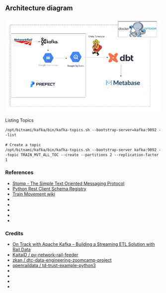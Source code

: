 


## Architecture diagram
<img src="assets/dtc-de-project.png"/>

Listing Topics
```docker exec -it kafka /bin/bash
/opt/bitnami/kafka/bin/kafka-topics.sh --bootstrap-server=kafka:9092 --list

# Create a topic
/opt/bitnami/kafka/bin/kafka-topics.sh --bootstrap-server kafka:9092 --topic TRAIN_MVT_ALL_TOC --create --partitions 2 --replication-factor 1
```




### References
- [Stomp - The Simple Text Oriented Messaging Protocol](https://stomp.github.io/index.html)
- [Python Rest Client Schema Registry](https://marcosschroh.github.io/python-schema-registry-client/)
- [Train Movement wiki](https://wiki.openraildata.com/index.php?title=Train_Movement)
- []()
- []()
- []()
- []()
- 
### Credits
- [On Track with Apache Kafka – Building a Streaming ETL Solution with Rail Data](https://www.confluent.io/en-gb/blog/build-streaming-etl-solutions-with-kafka-and-rail-data/)
- [KaitaiD / py-network-rail-feeder](https://github.com/KaitaiD/py-network-rail-feeder)
- [zkan / dtc-data-engineering-zoomcamp-project](https://github.com/zkan/dtc-data-engineering-zoomcamp-project)
- [openraildata / td-trust-example-python3](https://github.com/openraildata/td-trust-example-python3)
- []()
- []()
- []()
- []()